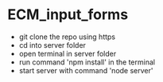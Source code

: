 # ECM_input_forms
* git clone the repo using https
* cd into server folder
* open terminal in server folder
* run command 'npm install' in the terminal 
* start server with command 'node server'
